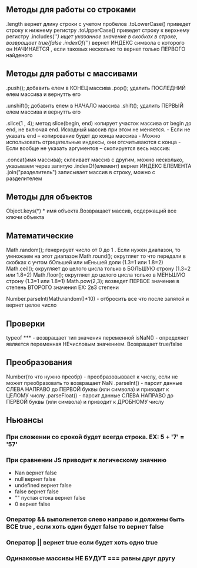 ## Методы для работы со строками
.length         вернет длину строки с учетом пробелов
.toLowerCase()  приведет строку к нижнему регистру
.toUpperCase()  приведет строку к верхнему регистру
.includes('*')  ищет указанное значение в скобках в строке, возвращает true/false
.indexOf('*')   вернет ИНДЕКС символа с которого он НАЧИНАЕТСЯ , если таковых несколько то вернет только ПЕРВОГО найденого

## Методы для работы с массивами

.push();  добавить елем в КОНЕЦ массива 
.pop();   удалить ПОСЛЕДНИЙ елем массива и вернутть его

.unshift();   добавить елем в НАЧАЛО массива 
.shift();     удалить ПЕРВЫЙ елем массива и вернутть его

.slice(1 , 4);   метод slice(begin, end) копирует участок массива от begin до end, не                       включая end. Исходный массив при этом не меняется.
                 - Если не указать end – копирование будет до конца массива
                 - Можно использовать отрицательные индексы, они отсчитываются с конца
                 - Если вообще не указать аргументов – скопируется весь массив:

.concat(имя массива);   склеивает массив с другим, можно несколько, указываем через запятую
.indexOf(елемент)       вернет ИНДЕКС ЕЛЕМЕНТА
.join("разделитель")    записывает массив в строку, можно с разделителем

## Методы для объектов 

Object.keys(*)    * имя объекта.Возвращает массив, содержащий все ключи объекта


## Математические

Math.random();   генерирует число от 0 до 1 . Если нужен диапазон, то умножаем на этот диапазон
Math.round();    округляет то что передали в скобках с учтом бОльшей или мЕньшей доли (1.3=1 или 1.8=2)
Math.ceil();     округляет до целого цисла только в БОЛЬШУЮ строну (1.3=2 или 1.8=2)
Math.floor();    округляет до целого цисла только в МЕНЬШУЮ строну (1.3=1 или 1.8=1)
Math.pow(2,3);   возведет ПЕРВОЕ значение в степень ВТОРОГО значения EX: 2в3 степени 

Number.parseInt(Math.random()*10) - отбросить все что после запятой и вернет целое число

## Проверки
typeof *** - возвращает тип значения переменной
isNaN() -  определяет является переменная НЕчисловым значением. Возвращает  true/false 

## Преобразования
Number(то что нужно преобр) - преобразовыввает к числу, если не может преобразовать то возвращает NaN
.parseInt() - парсит данные СЛЕВА НАПРАВО до ПЕРВОЙ буквы (или символа) и приводит к ЦЕЛОМУ числу
.parseFloat() - парсит данные СЛЕВА НАПРАВО до ПЕРВОЙ буквы (или символа) и приводит к ДРОБНОМУ числу

## Ньюансы

### При сложении со срокой будет всегда строка. EX: 5 + '7' = '57'

### При сравнении JS приводит к логическому значнию 

- Nan              вернет false
- null             вернет false
- undefined        вернет false
- false            вернет false
- "" пустая стока  вернет false
- 0                вернет false

### Оператор && выполняется слево направо и должены быть ВСЕ true , если хоть один будет false то вернет false

### Оператор || вернет true если будет хоть одно true

### Одинаковые массивы НЕ БУДУТ === равны друг другу 